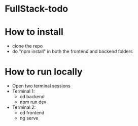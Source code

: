 # FullStack-todo

# How to install

- clone the repo
- do "npm install" in both the frontend and backend folders

# How to run locally

- Open two terminal sessions
- Terminal 1:
    - cd backend
    - npm run dev
- Terminal 2: 
    - cd frontend
    - ng serve
